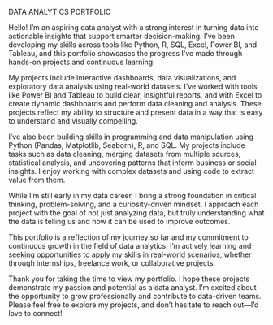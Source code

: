 DATA ANALYTICS PORTFOLIO

Hello! I’m an aspiring data analyst with a strong interest in turning data into actionable insights that support smarter decision-making. I’ve been developing my skills across tools like Python, R, SQL, Excel, Power BI, and Tableau, and this portfolio showcases the progress I’ve made through hands-on projects and continuous learning.

My projects include interactive dashboards, data visualizations, and exploratory data analysis using real-world datasets. I’ve worked with tools like Power BI and Tableau to build clear, insightful reports, and with Excel to create dynamic dashboards and perform data cleaning and analysis. These projects reflect my ability to structure and present data in a way that is easy to understand and visually compelling.

I’ve also been building skills in programming and data manipulation using Python (Pandas, Matplotlib, Seaborn), R, and SQL. My projects include tasks such as data cleaning, merging datasets from multiple sources, statistical analysis, and uncovering patterns that inform business or social insights. I enjoy working with complex datasets and using code to extract value from them.

While I’m still early in my data career, I bring a strong foundation in critical thinking, problem-solving, and a curiosity-driven mindset. I approach each project with the goal of not just analyzing data, but truly understanding what the data is telling us and how it can be used to improve outcomes.

This portfolio is a reflection of my journey so far and my commitment to continuous growth in the field of data analytics. I’m actively learning and seeking opportunities to apply my skills in real-world scenarios, whether through internships, freelance work, or collaborative projects.

Thank you for taking the time to view my portfolio. I hope these projects demonstrate my passion and potential as a data analyst. I’m excited about the opportunity to grow professionally and contribute to data-driven teams. Please feel free to explore my projects, and don’t hesitate to reach out—I’d love to connect!
